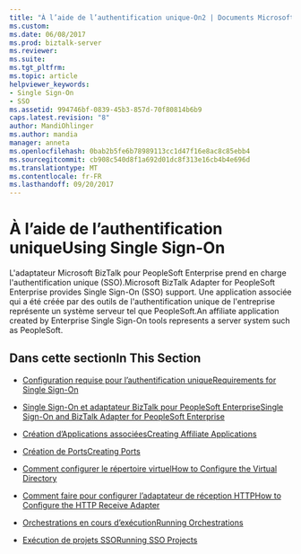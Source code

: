 ```yaml
---
title: "À l’aide de l’authentification unique-On2 | Documents Microsoft"
ms.custom: 
ms.date: 06/08/2017
ms.prod: biztalk-server
ms.reviewer: 
ms.suite: 
ms.tgt_pltfrm: 
ms.topic: article
helpviewer_keywords:
- Single Sign-On
- SSO
ms.assetid: 994746bf-0839-45b3-857d-70f80814b6b9
caps.latest.revision: "8"
author: MandiOhlinger
ms.author: mandia
manager: anneta
ms.openlocfilehash: 0bab2b5fe6b78989113cc1d47f16e8ac8c85ebb4
ms.sourcegitcommit: cb908c540d8f1a692d01dc8f313e16cb4b4e696d
ms.translationtype: MT
ms.contentlocale: fr-FR
ms.lasthandoff: 09/20/2017
---
```

# <a name="using-single-sign-on"></a><span data-ttu-id="ce2a8-102">À l’aide de l’authentification unique</span><span class="sxs-lookup"><span data-stu-id="ce2a8-102">Using Single Sign-On</span></span>
<span data-ttu-id="ce2a8-103">L'adaptateur Microsoft BizTalk pour PeopleSoft Enterprise prend en charge l'authentification unique (SSO).</span><span class="sxs-lookup"><span data-stu-id="ce2a8-103">Microsoft BizTalk Adapter for PeopleSoft Enterprise provides Single Sign-On (SSO) support.</span></span> <span data-ttu-id="ce2a8-104">Une application associée qui a été créée par des outils de l'authentification unique de l'entreprise représente un système serveur tel que PeopleSoft.</span><span class="sxs-lookup"><span data-stu-id="ce2a8-104">An affiliate application created by Enterprise Single Sign-On tools represents a server system such as PeopleSoft.</span></span>  
  
## <a name="in-this-section"></a><span data-ttu-id="ce2a8-105">Dans cette section</span><span class="sxs-lookup"><span data-stu-id="ce2a8-105">In This Section</span></span>  
  
-   [<span data-ttu-id="ce2a8-106">Configuration requise pour l’authentification unique</span><span class="sxs-lookup"><span data-stu-id="ce2a8-106">Requirements for Single Sign-On</span></span>](../core/requirements-for-single-sign-on2.md)  
  
-   [<span data-ttu-id="ce2a8-107">Single Sign-On et adaptateur BizTalk pour PeopleSoft Enterprise</span><span class="sxs-lookup"><span data-stu-id="ce2a8-107">Single Sign-On and BizTalk Adapter for PeopleSoft Enterprise</span></span>](../core/single-sign-on-and-biztalk-adapter-for-peoplesoft-enterprise.md)  
  
-   [<span data-ttu-id="ce2a8-108">Création d’Applications associées</span><span class="sxs-lookup"><span data-stu-id="ce2a8-108">Creating Affiliate Applications</span></span>](../core/creating-affiliate-applications2.md)  
  
-   [<span data-ttu-id="ce2a8-109">Création de Ports</span><span class="sxs-lookup"><span data-stu-id="ce2a8-109">Creating Ports</span></span>](../core/creating-ports.md)  
  
-   [<span data-ttu-id="ce2a8-110">Comment configurer le répertoire virtuel</span><span class="sxs-lookup"><span data-stu-id="ce2a8-110">How to Configure the Virtual Directory</span></span>](../core/how-to-configure-the-virtual-directory.md)  
  
-   [<span data-ttu-id="ce2a8-111">Comment faire pour configurer l’adaptateur de réception HTTP</span><span class="sxs-lookup"><span data-stu-id="ce2a8-111">How to Configure the HTTP Receive Adapter</span></span>](../core/how-to-configure-the-http-receive-adapter1.md)  
  
-   [<span data-ttu-id="ce2a8-112">Orchestrations en cours d’exécution</span><span class="sxs-lookup"><span data-stu-id="ce2a8-112">Running Orchestrations</span></span>](../core/running-orchestrations2.md)  
  
-   [<span data-ttu-id="ce2a8-113">Exécution de projets SSO</span><span class="sxs-lookup"><span data-stu-id="ce2a8-113">Running SSO Projects</span></span>](../core/running-sso-projects1.md)
